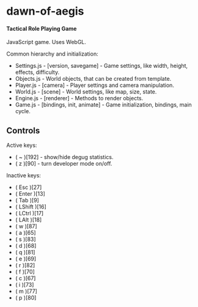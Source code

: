 dawn-of-aegis
=============
#### Tactical Role Playing Game ####

JavaScript game. Uses WebGL.

Common hierarchy and initialization:
* Settings.js - [version, savegame] - Game settings, like width, height, effects, difficulty.
* Objects.js - World objects, that can be created from template.
* Player.js - [camera] - Player settings and camera manipulation.
* World.js - [scene] - World settings, like map, size, state.
* Engine.js - [renderer] - Methods to render objects.
* Game.js - [bindings, init, animate] - Game initialization, bindings, main cycle.

## Controls ##
Active keys:
* ( ~ )[192] - show/hide degug statistics.
* ( z )[90]  - turn developer mode on/off.

Inactive keys:
* ( Esc )[27]
* ( Enter )[13]
* ( Tab )[9]
* ( LShift )[16]
* ( LCtrl )[17]
* ( LAlt )[18]
* ( w )[87]
* ( a )[65]
* ( s )[83]
* ( d )[68]
* ( q )[81]
* ( e )[69]
* ( r )[82]
* ( f )[70]
* ( c )[67]
* ( i )[73]
* ( m )[77]
* ( p )[80]
